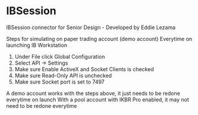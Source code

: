 # IBSession
IBSession connector for Senior Design - Developed by Eddie Lezama

Steps for simulating on paper trading account (demo account)
Everytime on launching IB Workstation
1. Under File click Global Configuration
2. Select API -> Settings
3. Make sure Enable ActiveX and Socket Clients is checked
4. Make sure Read-Only API is unchecked
5. Make sure Socket port is set to 7497

A demo account works with the steps above, it just needs to be redone everytime on launch
With a pool account with IKBR Pro enabled, it may not need to be redone everytime


